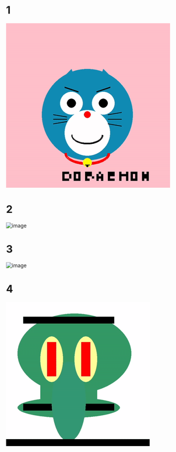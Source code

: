 # 1

![Dora](doraemon.gif)

# 2

![image](https://github.com/user-attachments/assets/6fb11718-6f88-4aa9-9f4d-129bb1cf17fe)

# 3

![image](https://github.com/user-attachments/assets/5fa78b86-da79-41c7-8381-d45a98069103)

# 4

![Calamardo](calamardo.gif)
